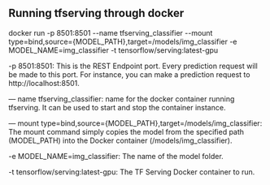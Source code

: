 ## Running tfserving through docker

docker run -p 8501:8501 --name tfserving_classifier 
--mount type=bind,source={MODEL_PATH},target=/models/img_classifier 
-e MODEL_NAME=img_classifier -t tensorflow/serving:latest-gpu

-p 8501:8501: This is the REST Endpoint port. Every prediction request will be made to this port. 
For instance, you can make a prediction request to http://localhost:8501.

— name tfserving_classifier: name for the docker container running tfserving. 
It can be used to start and stop the container instance.

— mount type=bind,source={MODEL_PATH},target=/models/img_classifier: 
The mount command simply copies the model from the specified path (MODEL_PATH) into the Docker container (/models/img_classifier).

-e MODEL_NAME=img_classifier: The name of the model folder.

-t tensorflow/serving:latest-gpu: The TF Serving Docker container to run.